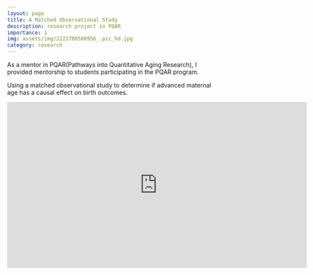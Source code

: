 ```yaml
---
layout: page
title: A Matched Observational Study
description: research project in PQAR
importance: 1
img: assets/img/2221700580956_.pic_hd.jpg
category: research
---
```


As a mentor in PQAR(Pathways into Quantitative Aging Research), I provided mentorship to students participating in the PQAR program.

Using a matched observational study to determine if advanced maternal age has a causal effect on birth outcomes.

<iframe src="https://jiawei-zhang.top/assets/pdf/PQAR_Poster.pdf" width="700" height="388" style="border: none;">Your browser does not support PDFs. Download the PDF to view it: <a href="https://jiawei-zhang.top/assets/pdf/PQAR_Poster.pdf">Download PDF</a>.</iframe>


